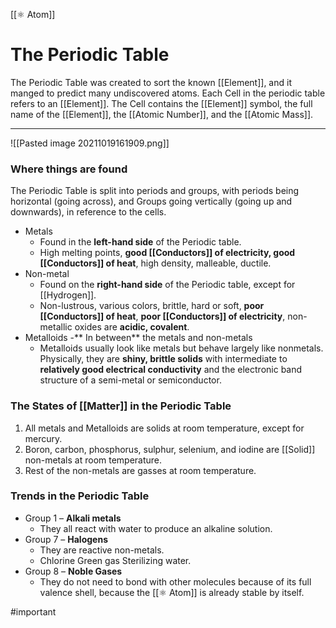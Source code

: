 [[⚛️ Atom]]
# The Periodic Table
The Periodic Table was created to sort the known [[Element]], and it manged to predict many undiscovered atoms. Each Cell in the periodic table refers to an [[Element]]. The Cell contains the [[Element]] symbol, the full name of the [[Element]], the [[Atomic Number]], and the [[Atomic Mass]].
****
![[Pasted image 20211019161909.png]]

### Where things are found
The Periodic Table is split into periods and groups, with periods being horizontal (going across), and Groups going vertically (going up and downwards), in reference to the cells.

- Metals
	- Found in the **left-hand side** of the Periodic table.
	- High melting points, **good [[Conductors]] of electricity, good [[Conductors]] of heat**, high density, malleable, ductile.
- Non-metal
	- Found on the **right-hand side** of the Periodic table, except for [[Hydrogen]].
	- Non-lustrous, various colors, brittle, hard or soft, **poor [[Conductors]] of heat**, **poor [[Conductors]] of electricity**, non-metallic oxides are **acidic, covalent**.
- Metalloids
	-** In between** the metals and non-metals
	- Metalloids usually look like metals but behave largely like nonmetals. Physically, they are **shiny, brittle solids** with intermediate to **relatively good electrical conductivity** and the electronic band structure of a semi-metal or semiconductor.

### The States of [[Matter]] in the Periodic Table
1. All metals and Metalloids are solids at room temperature, except for mercury.
2. Boron, carbon, phosphorus, sulphur, selenium, and iodine are [[Solid]] non-metals at room temperature.
3. Rest of the non-metals are gasses at room temperature.

### Trends in the Periodic Table
- Group 1 – **Alkali metals**
	- They all react with water to produce an alkaline solution.
- Group 7 – **Halogens**
	- They are reactive non-metals.
	- Chlorine Green gas Sterilizing water.
- Group 8 – **Noble Gases**
	- They do not need to bond with other molecules because of its full valence shell, because the [[⚛️ Atom]] is already stable by itself.

#important 